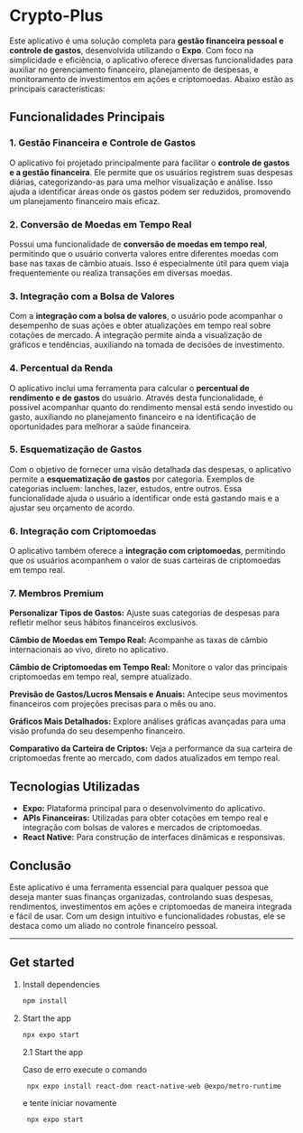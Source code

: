 # Crypto-Plus

Este aplicativo é uma solução completa para **gestão financeira pessoal e controle de gastos**, desenvolvida utilizando o **Expo**. Com foco na simplicidade e eficiência, o aplicativo oferece diversas funcionalidades para auxiliar no gerenciamento financeiro, planejamento de despesas, e monitoramento de investimentos em ações e criptomoedas. Abaixo estão as principais características:

## Funcionalidades Principais

### 1. Gestão Financeira e Controle de Gastos
O aplicativo foi projetado principalmente para facilitar o **controle de gastos e a gestão financeira**. Ele permite que os usuários registrem suas despesas diárias, categorizando-as para uma melhor visualização e análise. Isso ajuda a identificar áreas onde os gastos podem ser reduzidos, promovendo um planejamento financeiro mais eficaz.

### 2. Conversão de Moedas em Tempo Real
Possui uma funcionalidade de **conversão de moedas em tempo real**, permitindo que o usuário converta valores entre diferentes moedas com base nas taxas de câmbio atuais. Isso é especialmente útil para quem viaja frequentemente ou realiza transações em diversas moedas.

### 3. Integração com a Bolsa de Valores
Com a **integração com a bolsa de valores**, o usuário pode acompanhar o desempenho de suas ações e obter atualizações em tempo real sobre cotações de mercado. A integração permite ainda a visualização de gráficos e tendências, auxiliando na tomada de decisões de investimento.

### 4. Percentual da Renda
O aplicativo inclui uma ferramenta para calcular o **percentual de rendimento e de gastos** do usuário. Através desta funcionalidade, é possível acompanhar quanto do rendimento mensal está sendo investido ou gasto, auxiliando no planejamento financeiro e na identificação de oportunidades para melhorar a saúde financeira.

### 5. Esquematização de Gastos
Com o objetivo de fornecer uma visão detalhada das despesas, o aplicativo permite a **esquematização de gastos** por categoria. Exemplos de categorias incluem: lanches, lazer, estudos, entre outros. Essa funcionalidade ajuda o usuário a identificar onde está gastando mais e a ajustar seu orçamento de acordo.

### 6. Integração com Criptomoedas
O aplicativo também oferece a **integração com criptomoedas**, permitindo que os usuários acompanhem o valor de suas carteiras de criptomoedas em tempo real.

### 7. Membros Premium

**Personalizar Tipos de Gastos:** Ajuste suas categorias de despesas para refletir melhor seus hábitos financeiros exclusivos.

**Câmbio de Moedas em Tempo Real:** Acompanhe as taxas de câmbio internacionais ao vivo, direto no aplicativo.

**Câmbio de Criptomoedas em Tempo Real:** Monitore o valor das principais criptomoedas em tempo real, sempre atualizado.

**Previsão de Gastos/Lucros Mensais e Anuais:** Antecipe seus movimentos financeiros com projeções precisas para o mês ou ano.

**Gráficos Mais Detalhados:** Explore análises gráficas avançadas para uma visão profunda do seu desempenho financeiro.

**Comparativo da Carteira de Criptos:** Veja a performance da sua carteira de criptomoedas frente ao mercado, com dados atualizados em tempo real.

## Tecnologias Utilizadas
- **Expo:** Plataforma principal para o desenvolvimento do aplicativo.
- **APIs Financeiras:** Utilizadas para obter cotações em tempo real e integração com bolsas de valores e mercados de criptomoedas.
- **React Native:** Para construção de interfaces dinâmicas e responsivas.

## Conclusão
Este aplicativo é uma ferramenta essencial para qualquer pessoa que deseja manter suas finanças organizadas, controlando suas despesas, rendimentos, investimentos em ações e criptomoedas de maneira integrada e fácil de usar. Com um design intuitivo e funcionalidades robustas, ele se destaca como um aliado no controle financeiro pessoal.

---

## Get started

1. Install dependencies

   ```bash
   npm install
   ```

2. Start the app

   ```bash
   npx expo start
   ```

   2.1 Start the app

   Caso de erro execute o comando
   ```bash
    npx expo install react-dom react-native-web @expo/metro-runtime
   ```
   e tente iniciar novamente
   ```bash
    npx expo start
   ```
